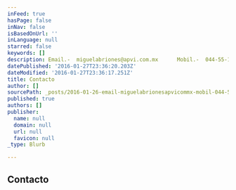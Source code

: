 ```yaml
---
inFeed: true
hasPage: false
inNav: false
isBasedOnUrl: ''
inLanguage: null
starred: false
keywords: []
description: Email.-  miguelabriones@apvi.com.mx      Mobil.-  044-55-1451-4256
datePublished: '2016-01-27T23:36:20.203Z'
dateModified: '2016-01-27T23:36:17.251Z'
title: Contacto
author: []
sourcePath: _posts/2016-01-26-email-miguelabrionesapvicommx-mobil-044-55-145.md
published: true
authors: []
publisher:
  name: null
  domain: null
  url: null
  favicon: null
_type: Blurb

---
```

## Contacto